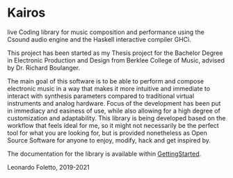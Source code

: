 # Kairos

live Coding library for music composition and performance using the Csound audio engine and the Haskell interactive compiler GHCi.

This project has been started as my Thesis project for the Bachelor Degree in Electronic Production and Design from Berklee College of Music, advised by Dr. Richard Boulanger.

The main goal of this software is to be able to perform and compose electronic music in a way that makes it more intuitive and immediate to interact with synthesis parameters compared to traditional virtual instruments and analog hardware. Focus of the development has been put in immediacy and easiness of use, while also allowing for a high degree of customization and adaptability. This library is being developed based on the workflow that feels ideal for me, so it might not necessarily be the perfect tool for what you are looking for, but is provided nonetheless as Open Source Software for anyone to enjoy, modify, hack and get inspired by.

The documentation for the library is available within [GettingStarted].

Leonardo Foletto, 2019-2021

[GettingStarted]: https://github.com/Leofltt/Kairos/blob/master/GettingStarted/README.md
